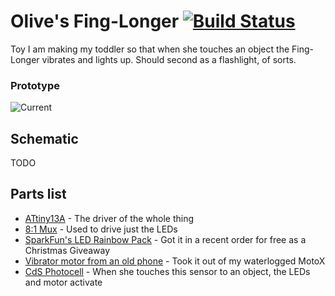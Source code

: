 # Olive's Fing-Longer [![Build Status](https://travis-ci.org/HokieGeek/olive-scanner.svg?branch=master)](https://travis-ci.org/HokieGeek/olive-scanner)

Toy I am making my toddler so that when she touches an object the Fing-Longer vibrates and lights up. Should second as a flashlight, of sorts.

### Prototype
![Current](http://i.imgur.com/cuc8t8b.jpg)

## Schematic
TODO

## Parts list

* [ATtiny13A]() - The driver of the whole thing
* [8:1 Mux]() - Used to drive just the LEDs
* [SparkFun's LED Rainbow Pack](https://www.sparkfun.com/products/13767) - Got it in a recent order for free as a Christmas Giveaway
* [Vibrator motor from an old phone]() - Took it out of my waterlogged MotoX
* [CdS Photocell](http://cdn.sparkfun.com/datasheets/Sensors/LightImaging/SEN-09088.pdf) - When she touches this sensor to an object, the LEDs and motor activate
